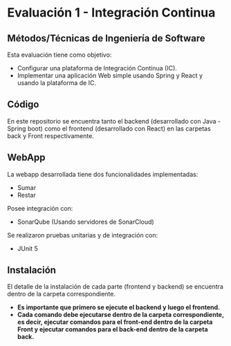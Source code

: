 # Evaluación 1 - Integración Continua

## Métodos/Técnicas de Ingeniería de Software

Esta evaluación tiene como objetivo:

- Configurar una plataforma de Integración Continua (IC).
- Implementar una aplicación Web simple usando Spring y React y usando la plataforma de IC.

## Código

En este repositorio se encuentra tanto el backend (desarrollado con Java - Spring boot) como el frontend (desarrollado con React) en las carpetas back y Front respectivamente.

## WebApp

La webapp desarrollada tiene dos funcionalidades implementadas:

- Sumar
- Restar

Posee integración con:

- SonarQube (Usando servidores de SonarCloud)

Se realizaron pruebas unitarias y de integración con:

- JUnit 5

## Instalación

El detalle de la instalación de cada parte (frontend y backend) se encuentra dentro de la carpeta correspondiente.

- **Es importante que primero se ejecute el backend y luego el frontend.**
- **Cada comando debe ejecutarse dentro de la carpeta correspondiente, es decir, ejecutar comandos para el front-end dentro de la carpeta Front y ejecutar comandos para el back-end dentro de la carpeta back.**
